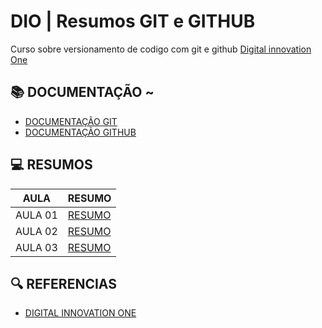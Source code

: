 
# DIO | Resumos GIT e GITHUB

Curso sobre versionamento de codigo com git e github
[Digital innovation One](https://www.dio.me/)

## 📚 DOCUMENTAÇÃO ~
- [DOCUMENTAÇÃO GIT]()
- [DOCUMENTAÇÃO GITHUB]()

## 💻 RESUMOS 
| AULA | RESUMO |
|--------|--------|
|AULA 01| [RESUMO]()|
|AULA 02| [RESUMO]()|
|AULA 03| [RESUMO]()|

## 🔍 REFERENCIAS 
- [DIGITAL INNOVATION ONE](https://www.dio.me/)

